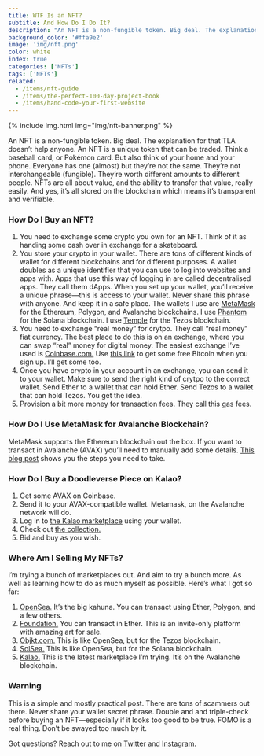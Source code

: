 ```yaml
---
title: WTF Is an NFT?
subtitle: And How Do I Do It?
description: "An NFT is a non-fungible token. Big deal. The explanation for that TLA doesn’t help anyone. An NFT is a unique token that can be traded. Think a baseball card, or Pokémon card. But also think of your home and your phone..."
background_color: '#ffa9e2'
image: 'img/nft.png'
color: white
index: true
categories: ['NFTs']
tags: ['NFTs']
related:
  - /items/nft-guide
  - /items/the-perfect-100-day-project-book
  - /items/hand-code-your-first-website
---
```


{% include img.html img="img/nft-banner.png" %}

An NFT is a non-fungible token. Big deal. The explanation for that TLA doesn’t help anyone. An NFT is a unique token that can be traded. Think a baseball card, or Pokémon card. But also think of your home and your phone. Everyone has one (almost) but they’re not the same. They’re not interchangeable (fungible). They’re worth different amounts to different people. NFTs are all about value, and the ability to transfer that value, really easily. And yes, it’s all stored on the blockchain which means it’s transparent and verifiable.

### How Do I Buy an NFT?

1. You need to exchange some crypto you own for an NFT. Think of it as handing some cash over in exchange for a skateboard.
2. You store your crypto in your wallet. There are tons of different kinds of wallet for different blockchains and for different purposes. A wallet doubles as a unique identifier that you can use to log into websites and apps with. Apps that use this way of logging in are called decentralised apps. They call them dApps. When you set up your wallet, you’ll receive a unique phrase—this is access to your wallet. Never share this phrase with anyone. And keep it in a safe place. The wallets I use are [MetaMask](https://metamask.io/) for the Ethereum, Polygon, and Avalanche blockchains. I use [Phantom](https://phantom.app/) for the Solana blockchain. I use [Temple](https://templewallet.com/) for the Tezos blockchain.
3. You need to exchange “real money” for crytpo. They call “real money” fiat currency. The best place to do this is on an exchange, where you can swap “real” money for digital money. The easiest exchange I’ve used is [Coinbase.com.](https://ttkb.me/coinbase) Use [this link](https://ttkb.me/coinbase) to get some free Bitcoin when you sign up. I’ll get some too.
4. Once you have crypto in your account in an exchange, you can send it to your wallet. Make sure to send the right kind of crytpo to the correct wallet. Send Ether to a wallet that can hold Ether. Send Tezos to a wallet that can hold Tezos. You get the idea.
5. Provision a bit more money for transaction fees. They call this gas fees.

### How Do I Use MetaMask for Avalanche Blockchain?
MetaMask supports the Ethereum blockchain out the box. If you want to transact in Avalanche (AVAX) you’ll need to manually add some details. [This blog post](https://support.avax.network/en/articles/4626956-how-do-i-set-up-metamask-on-avalanche) shows you the steps you need to take.

### How Do I Buy a Doodleverse Piece on Kalao?
1. Get some AVAX on Coinbase.
2. Send it to your AVAX-compatible wallet. Metamask, on the Avalanche network will do.
3. Log in to [the Kalao marketplace](https://marketplace.kalao.io/) using your wallet.
4. Check out [the collection.](https://ttkb.me/doodleverse-kalao)
5. Bid and buy as you wish.

### Where Am I Selling My NFTs?
I’m trying a bunch of marketplaces out. And aim to try a bunch more. As well as learning how to do as much myself as possible. Here’s what I got so far:

1. [OpenSea.](https://opensea.io/richarmstr_ong) It’s the big kahuna. You can transact using Ether, Polygon, and a few others.
2. [Foundation.](https://foundation.app/collection/visual-deluge) You can transact in Ether. This is an invite-only platform with amazing art for sale.
3. [Objkt.com.](https://objkt.com/profile/tz1TMm1CUzTKPwDsWtCCavKSP4BJmHgA1vbi/created) This is like OpenSea, but for the Tezos blockchain.
4. [SolSea.](https://solsea.io/creator/61f994dfd2b28c740ac45c05/nfts) This is like OpenSea, but for the Solana blockchain.
5. [Kalao.](https://marketplace.kalao.io/profile/0x767dc13b7c297b214489d7324652830570a5a108/collectibles) This is the latest marketplace I’m trying. It’s on the Avalanche blockchain.

### Warning
This is a simple and mostly practical post. There are tons of scammers out there. Never share your wallet secret phrase. Double and and triple-check before buying an NFT—especially if it looks too good to be true. FOMO is a real thing. Don’t be swayed too much by it.

Got questions? Reach out to me on [Twitter](https://ttkb.me/twitter-rich) and [Instagram.](https://ttkb.me/ig-rich)
